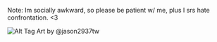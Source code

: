 Note: Im socially awkward, so please be patient w/ me, plus I srs hate confrontation.
<3

![Alt Tag](https://i.postimg.cc/jjPN0fwF/IMG-0866.jpg)
Art by @jason2937tw
